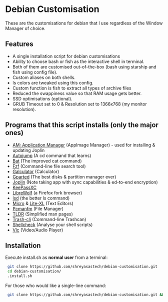 # Debian Customisation
These are the customisations for debian that I use regardless of the Window Manager of choice.

## Features

- A single installation script for debian customisations
- Ability to choose bash or fish as the interactive shell in terminal.
- Both of them are customised out-of-the-box (bash using starship and fish using config file).
- Custom aliases on both shells.
- ls colors are tweaked using this config.
- Custom function is fish to extract all types of archive files
- Reduced the swappiness value so that RAM usage gets better.
- SSD optimisations (optional).
- GRUB Timeout set to 0 & Resolution set to 1366x768 (my monitor resolution).

## Programs that this script installs (only the major ones)

- [AM: Application Manager](https://github.com/ivan-hc/AM-Application-Manager) (AppImage Manager) - used for installing & updating Joplin
- [Autojump](https://github.com/wting/autojump) (A cd command that learns)
- [Bat](https://github.com/sharkdp/bat) (The improved cat command)
- [Fzf](https://github.com/junegunn/fzf) (Command-line file search tool)
- [Galculator](https://github.com/galculator/galculator) (Calculator)
- [Gparted](https://gitlab.gnome.org/GNOME/gparted) (The best disks & partition manager ever)
- [Joplin](https://github.com/laurent22/joplin) (Note taking app with sync capabilities & ed-to-end encryption)
- [KeePassXC](https://github.com/keepassxreboot/keepassxc)
- [LibreWolf](https://gitlab.com/librewolf-community/browser) (a Firefox fork browser)
- [lsd](https://github.com/lsd-rs/lsd) (the better ls command)
- [Micro](https://github.com/zyedidia/micro/) & [Lite-XL](https://github.com/lite-xl/lite-xl) (Text Editors)
- [Pcmanfm](https://github.com/lxde/pcmanfm) (File Manager)
- [TLDR](https://github.com/tldr-pages/tldr) (Simplified man pages)
- [Trash-cli](https://github.com/andreafrancia/trash-cli) (Command-line Trashcan)
- [Shellcheck](https://github.com/koalaman/shellcheck) (Analyse your shell scripts)
- [Vlc](https://github.com/videolan/vlc) (Video/Audio Player)

## Installation

Execute install.sh as **normal user** from a terminal:

```bash
 git clone https://github.com/shreyasastech/debian-customisation.git
 cd debian-customisation/
 .install.sh
```

For those who would like a single-line command:
```bash
 git clone https://github.com/shreyasastech/debian-customisation.git && cd debian-customisation/ && ./install.sh
```
